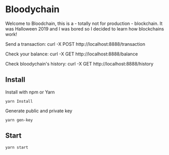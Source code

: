 # Bloodychain
Welcome to Bloodchain, this is a - totally not for production - blockchain.
It was Halloween 2019 and I was bored so I decided to learn how blockchains work!

Send a transaction: 
curl -X POST  http://localhost:8888/transaction

Check your balance:
curl -X GET  http://localhost:8888/balance

Check bloodychain's history:
curl -X GET  http://localhost:8888/history

## Install

Install with npm or Yarn
```
yarn Install
```

Generate public and private key
```
yarn gen-key
```

## Start
```
yarn start
```